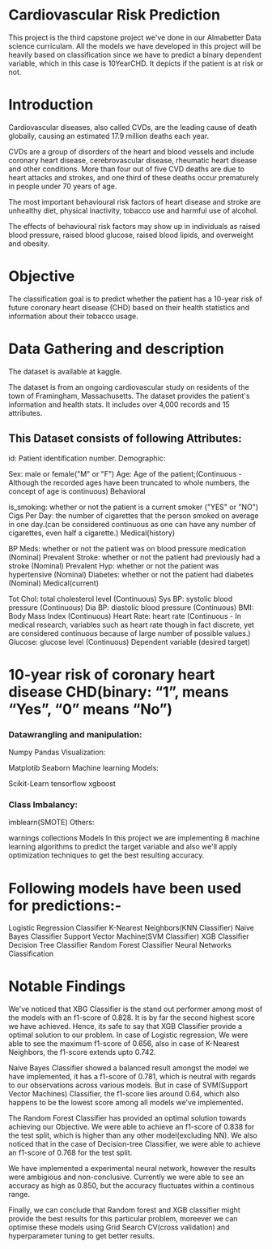 # Cardiovascular Risk Prediction
This project is the third capstone project we've done in our Almabetter Data science curriculam. All the models we have developed in this project will be heavily based on classification since we have to predict a binary dependent variable, which in this case is 10YearCHD. It depicts if the patient is at risk or not.

# Introduction
Cardiovascular diseases, also called CVDs, are the leading cause of death globally, causing an estimated 17.9 million deaths each year.

CVDs are a group of disorders of the heart and blood vessels and include coronary heart disease, cerebrovascular disease, rheumatic heart disease and other conditions. More than four out of five CVD deaths are due to heart attacks and strokes, and one third of these deaths occur prematurely in people under 70 years of age.

The most important behavioural risk factors of heart disease and stroke are unhealthy diet, physical inactivity, tobacco use and harmful use of alcohol.

The effects of behavioural risk factors may show up in individuals as raised blood pressure, raised blood glucose, raised blood lipids, and overweight and obesity.

# Objective
The classification goal is to predict whether the patient has a 10-year risk of future coronary heart disease (CHD) based on their health statistics and information about their tobacco usage.

# Data Gathering and description
The dataset is available at kaggle.

The dataset is from an ongoing cardiovascular study on residents of the town of Framingham, Massachusetts. The dataset provides the patient's information and health stats. It includes over 4,000 records and 15 attributes.

## This Dataset consists of following Attributes:

id: Patient identification number.
Demographic:

Sex: male or female("M" or "F")
Age: Age of the patient;(Continuous - Although the recorded ages have been truncated to whole numbers, the concept of age is continuous)
Behavioral

is_smoking: whether or not the patient is a current smoker ("YES" or "NO")
Cigs Per Day: the number of cigarettes that the person smoked on average in one day.(can be considered continuous as one can have any number of cigarettes, even half a cigarette.)
Medical(history)

BP Meds: whether or not the patient was on blood pressure medication (Nominal)
Prevalent Stroke: whether or not the patient had previously had a stroke (Nominal)
Prevalent Hyp: whether or not the patient was hypertensive (Nominal)
Diabetes: whether or not the patient had diabetes (Nominal)
Medical(current)

Tot Chol: total cholesterol level (Continuous)
Sys BP: systolic blood pressure (Continuous)
Dia BP: diastolic blood pressure (Continuous)
BMI: Body Mass Index (Continuous)
Heart Rate: heart rate (Continuous - In medical research, variables such as heart rate though in fact discrete, yet are considered continuous because of large number of possible values.)
Glucose: glucose level (Continuous)
Dependent variable (desired target)

# 10-year risk of coronary heart disease CHD(binary: “1”, means “Yes”, “0” means “No”)
### Datawrangling and manipulation:

Numpy
Pandas
Visualization:

Matplotib
Seaborn
Machine learning Models:

Scikit-Learn
tensorflow
xgboost
### Class Imbalancy:

imblearn(SMOTE)
Others:

warnings
collections
Models
In this project we are implementing 8 machine learning algorithms to predict the target variable and also we'll apply optimization techniques to get the best resulting accuracy.

# Following models have been used for predictions:-

Logistic Regression Classifier
K-Nearest Neighbors(KNN Classifier)
Naive Bayes Classifier
Support Vector Machine(SVM Classifier)
XGB Classifier
Decision Tree Classifier
Random Forest Classifier
Neural Networks Classification
# Notable Findings
We've noticed that XBG Classifier is the stand out performer among most of the models with an f1-score of 0.828. It is by far the second highest score we have achieved. Hence, its safe to say that XGB Classifier provide a optimal solution to our problem. In case of Logistic regression, We were able to see the maximum f1-score of 0.656, also in case of K-Nearest Neighbors, the f1-score extends upto 0.742.

Naive Bayes Classifier showed a balanced result amongst the model we have implemented, it has a f1-score of 0.781, which is neutral with regards to our observations across various models. But in case of SVM(Support Vector Machines) Classifier, the f1-score lies around 0.64, which also happens to be the lowest score among all models we've implemented.

The Random Forest Classifier has provided an optimal solution towards achieving our Objective. We were able to achieve an f1-score of 0.838 for the test split, which is higher than any other model(excluding NN). We also noticed that in the case of Decision-tree Classifier, we were able to achieve an f1-score of 0.768 for the test split.

We have implemented a experimental neural network, however the results were ambigious and non-conclusive. Currently we were able to see an accuracy as high as 0.850, but the accuracy fluctuates within a continous range.

Finally, we can conclude that Random forest and XGB classifier might provide the best results for this particular problem, moreever we can optimise these models using Grid Search CV(cross validation) and hyperparameter tuning to get better results.
